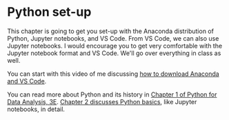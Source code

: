 # Python set-up <a id='python_set-up'></a>

This chapter is going to get you set-up with the Anaconda distribution of Python, Jupyter notebooks, and VS Code. From VS Code, we can also use Jupyter notebooks. I would encourage you to get very comfortable with the Jupyter notebook format and VS Code. We'll go over everything in class as well.

You can start with this video of me discussing [how to download Anaconda and VS Code](https://youtu.be/-3TjSYaYuQY). 

You can read more about Python and its history in [Chapter 1 of Python for Data Analysis, 3E](https://wesmckinney.com/book/preliminaries.html). [Chapter 2 discusses Python basics](https://wesmckinney.com/book/python-basics.html), like Jupyter notebooks, in detail. 

